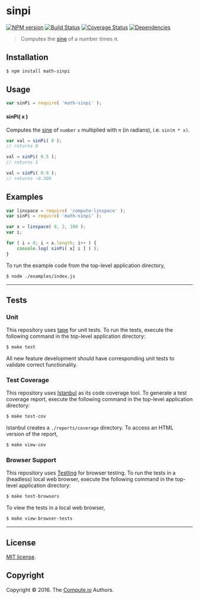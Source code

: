 sinpi
===
[![NPM version][npm-image]][npm-url] [![Build Status][build-image]][build-url] [![Coverage Status][coverage-image]][coverage-url] [![Dependencies][dependencies-image]][dependencies-url]

> Computes the [sine][sine] of a number times π.


## Installation

``` bash
$ npm install math-sinpi
```


## Usage

``` javascript
var sinPi = require( 'math-sinpi' );
```

#### sinPi( x )

Computes the [sine][sine] of `number` `x` multiplied with `π` (in radians), i.e. `sin(π * x)`.


``` javascript
var val = sinPi( 0 );
// returns 0

val = sinPi( 0.5 );
// returns 1

val = sinPi( 0.9 );
// returns ~0.309
```


## Examples

``` javascript
var linspace = require( 'compute-linspace' );
var sinPi = require( 'math-sinpi' );

var x = linspace( 0, 2, 100 );
var i;

for ( i = 0; i < x.length; i++ ) {
	console.log( sinPi( x[ i ] ) );
}
```

To run the example code from the top-level application directory,

``` bash
$ node ./examples/index.js
```


---
## Tests

### Unit

This repository uses [tape][tape] for unit tests. To run the tests, execute the following command in the top-level application directory:

``` bash
$ make test
```

All new feature development should have corresponding unit tests to validate correct functionality.


### Test Coverage

This repository uses [Istanbul][istanbul] as its code coverage tool. To generate a test coverage report, execute the following command in the top-level application directory:

``` bash
$ make test-cov
```

Istanbul creates a `./reports/coverage` directory. To access an HTML version of the report,

``` bash
$ make view-cov
```


### Browser Support

This repository uses [Testling][testling] for browser testing. To run the tests in a (headless) local web browser, execute the following command in the top-level application directory:

``` bash
$ make test-browsers
```

To view the tests in a local web browser,

``` bash
$ make view-browser-tests
```

<!-- [![browser support][browsers-image]][browsers-url] -->


---
## License

[MIT license](http://opensource.org/licenses/MIT).


## Copyright

Copyright &copy; 2016. The [Compute.io][compute-io] Authors.


[npm-image]: http://img.shields.io/npm/v/math-sinpi.svg
[npm-url]: https://npmjs.org/package/math-sinpi

[build-image]: http://img.shields.io/travis/math-io/sinpi/master.svg
[build-url]: https://travis-ci.org/math-io/sinpi

[coverage-image]: https://img.shields.io/codecov/c/github/math-io/sinpi/master.svg
[coverage-url]: https://codecov.io/github/math-io/sinpi?branch=master

[dependencies-image]: http://img.shields.io/david/math-io/sinpi.svg
[dependencies-url]: https://david-dm.org/math-io/sinpi

[dev-dependencies-image]: http://img.shields.io/david/dev/math-io/sinpi.svg
[dev-dependencies-url]: https://david-dm.org/dev/math-io/sinpi

[github-issues-image]: http://img.shields.io/github/issues/math-io/sinpi.svg
[github-issues-url]: https://github.com/math-io/sinpi/issues

[tape]: https://github.com/substack/tape
[istanbul]: https://github.com/gotwarlost/istanbul
[testling]: https://ci.testling.com

[compute-io]: https://github.com/compute-io/
[sine]: https://en.wikipedia.org/wiki/Sine
